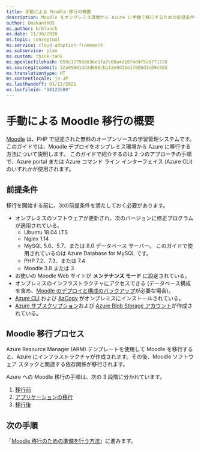 ```yaml
---
title: 手動による Moodle 移行の概要
description: Moodle をオンプレミス環境から Azure に手動で移行するための前提条件と全体的な手順を確認します。
author: UmakanthOS
ms.author: brblanch
ms.date: 11/30/2020
ms.topic: conceptual
ms.service: cloud-adoption-framework
ms.subservice: plan
ms.custom: think-tank
ms.openlocfilehash: 659c32793a036e1fa7c60a4d16f4d4f5ab771728
ms.sourcegitcommit: 32a958d1dd2d688cb112e9d1be1706bd1e59c505
ms.translationtype: HT
ms.contentlocale: ja-JP
ms.lasthandoff: 01/12/2021
ms.locfileid: "98123580"
---
```

# <a name="overview-of-moodle-manual-migration"></a>手動による Moodle 移行の概要

[Moodle](https://moodle.org/) は、PHP で記述された無料のオープンソースの学習管理システムです。 このガイドでは、Moodle デプロイをオンプレミス環境から Azure に移行する方法について説明します。 このガイドで紹介するのは 2 つのアプローチの手順で、Azure portal または Azure コマンド ライン インターフェイス (Azure CLI) のいずれかが使用されます。

## <a name="prerequisites"></a>前提条件

移行を開始する前に、次の前提条件を満たしておく必要があります。

- オンプレミスのソフトウェアが更新され、次のバージョンに修正プログラムが適用されている。
  - Ubuntu 18.04 LTS
  - Nginx 1.14
  - MySQL 5.6、5.7、または 8.0 データベース サーバー。 このガイドで使用されているのは Azure Database for MySQL です。
  - PHP 7.2、7.3、または 7.4
  - Moodle 3.8 または 3
- お使いの Moodle Web サイトが **メンテナンス モード** に設定されている。
- オンプレミスのインフラストラクチャにアクセスできる (データベース構成を含め、[Moodle のデプロイと構成のバックアップ](migration-pre.md#back-up-on-premises-data)が必要な場合)。
- [Azure CLI](migration-pre.md#install-the-azure-cli) および [AzCopy](migration-pre.md#download-and-install-azcopy) がオンプレミスにインストールされている。
- [Azure サブスクリプション](migration-pre.md#create-a-subscription)および [Azure Blob Storage アカウント](migration-pre.md#create-a-storage-account)が作成されている。

## <a name="moodle-migration-process"></a>Moodle 移行プロセス

Azure Resource Manager (ARM) テンプレートを使用して Moodle を移行すると、Azure にインフラストラクチャが作成されます。その後、Moodle ソフトウェア スタックと関連する依存関係が移行されます。

Azure への Moodle 移行の手順は、次の 3 段階に分かれています。

1. [移行前](migration-pre.md)
1. [アプリケーションの移行](migration-start.md)
1. [移行後](migration-post.md)

## <a name="next-steps"></a>次の手順

「[Moodle 移行のための準備を行う方法](./migration-pre.md)」に進みます。
